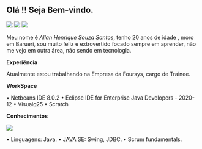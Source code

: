 ## Olá !! Seja Bem-vindo.

<img src="https://img.shields.io/badge/Facebook-1877F2?style=for-the-badge&logo=facebook&logoColor=white" /> <img src="https://img.shields.io/badge/Instagram-E4405F?style=for-the-badge&logo=instagram&logoColor=white" /> <img src="https://img.shields.io/badge/LinkedIn-0077B5?style=for-the-badge&logo=linkedin&logoColor=white" />


Meu nome é *Allan Henrique Souza Santos*, tenho 20 anos de idade , moro em Barueri, sou muito feliz e extrovertido focado sempre em aprender, não me vejo em outra área, não sendo em tecnologia.

**Experiência**

Atualmente estou trabalhando na Empresa da Foursys, cargo de Trainee.

**WorkSpace**

• Netbeans IDE 8.0.2
• Eclipse IDE for Enterprise Java Developers - 2020-12
• Visualg25
• Scratch

**Conhecimentos**

<img src="https://img.shields.io/badge/Java-ED8B00?style=for-the-badge&logo=java&logoColor=white" /> 

• Linguagens: Java.
• JAVA SE: Swing, JDBC.
• Scrum fundamentals. 





